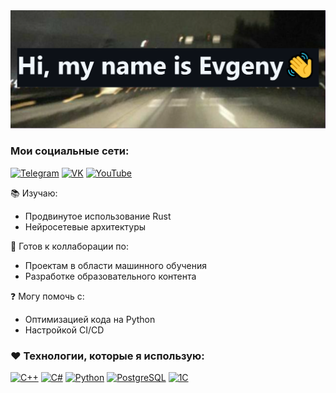 
<div id="header" align="center">
  <img src="https://raw.githubusercontent.com/Skrrt-glitch/Skrrt-glitch/433fc88f8f9879e3c40072a1270c556fc1f2a0e6/image/banner.png" width="700"/>
</div>

### Мои социальные сети: 
  [![Telegram](https://img.shields.io/badge/Telegram-2CA5E0?style=for-the-badge&logo=telegram&logoColor=white)](https://t.me/sqrrrt)
  [![VK](https://img.shields.io/badge/VK-0077FF?style=for-the-badge&logo=vk&logoColor=white)](https://vk.com/459001089)
  [![YouTube](https://img.shields.io/badge/YouTube-FF0000?style=for-the-badge&logo=youtube&logoColor=white)](https://www.youtube.com/watch?v=y25k0SImB8Y)


📚 Изучаю:  
- Продвинутое использование Rust  
- Нейросетевые архитектуры  

🤝 Готов к коллаборации по:  
- Проектам в области машинного обучения  
- Разработке образовательного контента  

❓ Могу помочь с:  
- Оптимизацией кода на Python  
- Настройкой CI/CD  



### ❤️ Технологии, которые я использую:

[![C++](https://img.shields.io/badge/C++-00599C?style=for-the-badge&logo=c%2B%2B&logoColor=white)](https://isocpp.org/)
[![C#](https://img.shields.io/badge/C%23-239120?style=for-the-badge&logo=c-sharp&logoColor=white)](https://learn.microsoft.com/ru-ru/dotnet/csharp/)
[![Python](https://img.shields.io/badge/Python-3776AB?style=for-the-badge&logo=python&logoColor=white)](https://www.python.org/)
[![PostgreSQL](https://img.shields.io/badge/PostgreSQL-4169E1?style=for-the-badge&logo=postgresql&logoColor=white)](https://www.postgresql.org/)
[![1C](https://img.shields.io/badge/1C-1C1C1C?style=for-the-badge&logo=1C&logoColor=white)](https://1c.ru/)
